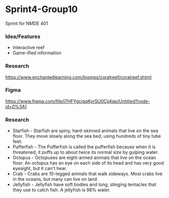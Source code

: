 # Sprint4-Group10
Sprint for NMDE 401

### Idea/Features
- Interactive reef
- Game-ified information

### Research
https://www.enchantedlearning.com/biomes/coralreef/coralreef.shtml

### Figma
https://www.figma.com/file/l7HFYgcigqKyrSU0Cjj4qp/Untitled?node-id=0%3A1


### Research
- Starfish - Starfish are spiny, hard-skinned animals that live on the sea floor. They move slowly along the sea bed, using hundreds of tiny tube feet.
- Pufferfish - The Pufferfish is called the pufferfish because when it is threatened, it puffs up to about twice its normal size by gulping water.
- Octopus - Octopuses are eight-armed animals that live on the ocean floor. An octopus has an eye on each side of its head and has very good eyesight, but it can't hear.
- Crab - Crabs are 10-legged animals that walk sideways. Most crabs live in the oceans, but many can live on land.
- Jellyfish - Jellyfish have soft bodies and long, stinging tentacles that they use to catch fish. A jellyfish is 98% water.
